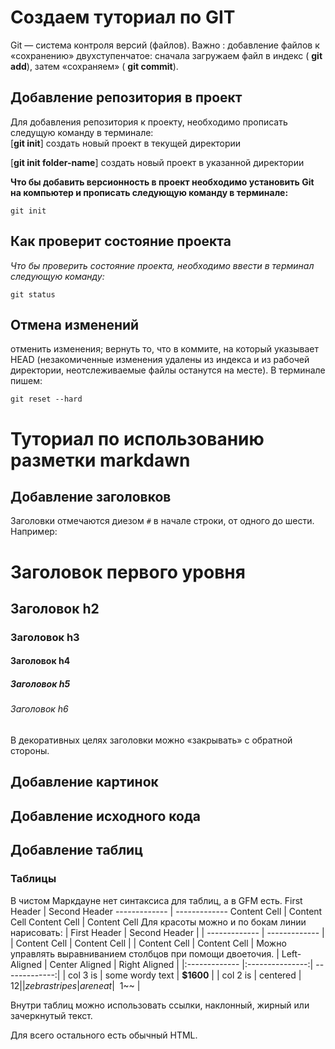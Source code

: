 # Создаем туториал по GIT

Git — система контроля версий (файлов). 
Важно : добавление файлов к «сохранению» двухступенчатое: сначала загружаем файл в индекс ( **git add**), затем «сохраняем» ( **git commit**).

## Добавление репозитория в проект
Для добавления репозитория к проекту, необходимо прописать следущую команду в терминале:    
[**git init**]  создать новый проект в текущей директории

[**git init folder-name**] создать новый проект в указанной директории


**Что бы добавить версионность в проект необходимо установить Git на компьютер и прописать следующую команду в терминале:**
```
git init
```
## Как проверит состояние проекта

*Что бы проверить состояние проекта, необходимо ввести в терминал следующую команду:*
```fix
git status
```
## Отмена изменений
отменить изменения; вернуть то, что в коммите, на который указывает HEAD (незакомиченные изменения удалены из индекса и из рабочей директории, неотслеживаемые файлы останутся на месте). В терминале пишем:
```
git reset --hard 
```

# Туториал по использованию разметки markdawn

## Добавление заголовков

Заголовки отмечаются диезом `#` в начале строки, от
одного до шести. Например:
# Заголовок первого уровня #
## Заголовок h2
### Заголовок h3
#### Заголовок h4
##### Заголовок h5
###### Заголовок h6

В декоративных целях заголовки можно «закрывать» с
обратной стороны.

## Добавление картинок

## Добавление исходного кода

## Добавление таблиц

### Таблицы
В чистом Маркдауне нет синтаксиса для таблиц, а в GFM
есть.
First Header | Second Header
------------- | -------------
Content Cell | Content Cell
Content Cell | Content Cell
Для красоты можно и по бокам линии нарисовать:
| First Header | Second Header |
| ------------- | ------------- |
| Content Cell | Content Cell |
| Content Cell | Content Cell |
Можно управлять выравниванием столбцов при помощи двоеточия.
| Left-Aligned | Center Aligned | Right Aligned |
|:------------- |:---------------:| -------------:|
| col 3 is | some wordy text | **$1600** |
| col 2 is | centered | $12 |
| zebra stripes | are neat | ~~$1~~ |

Внутри таблиц можно использовать ссылки, наклонный,
жирный или зачеркнутый текст.

Для всего остального есть обычный HTML.




